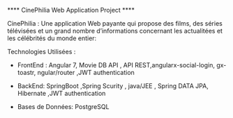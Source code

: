 ﻿**** CinePhilia Web Application Project ****

CinePhilia : Une application Web payante qui propose des films, des séries télévisées  et un grand 
             nombre d’informations concernant les actualitées et les célébrités du monde entier:

  

Technologies Utilisées :

* FrontEnd : Angular 7, Movie DB API , API REST,angularx-social-login, gx-toastr, ngular/router ,JWT authentication

* BackEnd: SpringBoot  ,Spring Scurity , java/JEE , Spring DATA JPA, Hibernate ,JWT authentication

* Bases de Données: PostgreSQL
